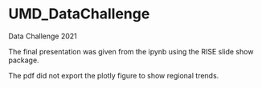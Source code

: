 # UMD_DataChallenge
Data Challenge 2021

The final presentation was given from the ipynb using the RISE slide show package.

The pdf did not export the plotly figure to show regional trends.
